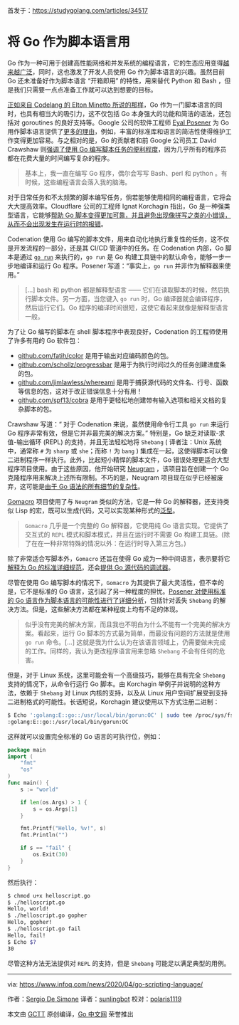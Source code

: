 首发于：https://studygolang.com/articles/34517

# 将 Go 作为脚本语言用

Go 作为一种可用于创建高性能网络和并发系统的编程语言，它的生态应用变得[越来越广泛](https://blog.golang.org/survey2019-results)，同时，这也激发了开发人员使用 Go 作为脚本语言的兴趣。虽然目前 Go 还未准备好作为脚本语言 “开箱即用” 的特性，用来替代 Python 和 Bash ，但是我们只需要一点点准备工作就可以达到想要的目标。

[正如来自 Codelang 的 Elton Minetto 所说的那样](https://dev.to/codenation/using-golang-as-a-scripting-language-jl2)，Go 作为一门脚本语言的同时，也具有相当大的吸引力，这不仅包括 Go 本身强大的功能和简洁的语法，还包括对 goroutines 的良好支持等。Google 公司的软件工程师 [Eyal Posener](https://posener.github.io/about/) 为 Go 用作脚本语言提供了[更多的理由](https://gist.github.com/posener/73ffd326d88483df6b1cb66e8ed1e0bd)，例如，丰富的标准库和语言的简洁性使得维护工作变得更加容易。与之相对的是，Go 的贡献者和前 Google 公司员工 David Crawshaw 则[强调了使用 Go 编写脚本任务的便利程度](https://news.ycombinator.com/item?id=15623106)，因为几乎所有的程序员都在花费大量的时间编写复杂的程序。

> 基本上，我一直在编写 Go 程序，偶尔会写写 Bash、perl 和 python 。有时候，这些编程语言会落入我的脑海。

对于日常任务和不太频繁的脚本编写任务，倘若能够使用相同的编程语言，它将会大大提高效率。Cloudflare 公司的工程师 Ignat Korchagin 指出，Go 是一种强类型语言，它能够[帮助 Go 脚本变得更加可靠，并且避免出现像拼写之类的小错误，从而不会出现发生在运行时的报错](https://blog.cloudflare.com/using-go-as-a-scripting-language-in-linux/)。

Codenation 使用 Go 编写的脚本文件，用来自动化地执行重复性的任务，这不仅是开发流程的一部分，还是其 CI/CD 管道中的任务。在 Codenation 内部，Go 脚本是通过 [`go run`](https://golang.org/cmd/go/#hdr-Compile_and_run_Go_program) 来执行的，`go run` 是 Go 构建工具链中的默认命令，能够一步一步地编译和运行 Go 程序。Posener 写道：“事实上，`go run` 并非作为解释器来使用。”

>[...] bash 和 python 都是解释型语言 —— 它们在读取脚本的时候，然后执行脚本文件。另一方面，当您键入 `go run` 时，Go 编译器就会编译程序，然后运行它们。Go 程序的编译时间很短，这使它看起来就像是解释型语言一般。

为了让 Go 编写的脚本在 shell 脚本程序中表现良好，Codenation 的工程师使用了许多有用的 Go 软件包：

- [github.com/fatih/color](https://github.com/fatih/color) 是用于输出对应编码颜色的包。
- [github.com/schollz/progressbar](https://github.com/schollz/progressbar) 是用于为执行时间过久的任务创建进度条的包。
- [github.com/jimlawless/whereami](https://github.com/jimlawless/whereami) 是用于捕获源代码的文件名、行号、函数等信息的包，这对于改正错误信息十分有用！
- [github.com/spf13/cobra](https://github.com/spf13/cobra) 是用于更轻松地创建带有输入选项和相关文档的复杂脚本的包。

 Crawshaw 写道：“ 对于 Codenation 来说，虽然使用命令行工具 `go run` 来运行 Go 程序非常有效，但是它并非最完美的解决方案。” 特别是，Go 缺乏对读取-求值-输出循环 (REPL) 的支持，并且无法轻松地将 `Shebang` ( 译者注：Unix 系统中，通常称 `#` 为 `sharp` 或 `she`；而称 `!` 为 `bang` ) 集成在一起，这使得脚本可以像二进制程序一样执行。此外，比起短小精悍的脚本文件，Go 错误处理更适合大型程序项目使用。由于这些原因，他开始研究 [Neugram](https://github.com/neugram/ng) ，该项目旨在创建一个 Go 克隆程序用来解决上述所有限制。不巧的是，Neugram 项目现在似乎已经被废弃，这可能是[由于 Go 语法的所有细节的复杂性](https://news.ycombinator.com/item?id=15623244)。

[Gomacro](https://github.com/cosmos72/gomacro) 项目使用了与 `Neugram` 类似的方法，它是一种 Go 的解释器，还支持类似 Lisp 的宏，既可以生成代码，又可以实现某种形式的[泛型](https://github.com/cosmos72/gomacro#generics)。

>`Gomacro` 几乎是一个完整的 Go 解释器，它使用纯 Go 语言实现。它提供了交互式的 `REPL` 模式和脚本模式，并且在运行时不需要 Go 构建工具链。(除了在在一种非常特殊的情况以外：在运行时导入第三方包。)

除了非常适合写脚本外，`Gomacro` 还旨在使得 Go 成为一种中间语言，表示要将它[解释为 Go 的标准详细规范](https://github.com/cosmos72/gomacro/blob/master/doc/code_generation.pdf)，还会[提供 Go 源代码的调试器](https://github.com/cosmos72/gomacro#debugger)。

尽管在使用 Go 编写脚本的情况下，`Gomacro` 为其提供了最大灵活性，但不幸的是，它不是标准的 Go 语言，这引起了另一种程度的担忧。[Posener 对使用标准的 Go 语言作为脚本语言的可能性进行了详细分析](https://gist.github.com/posener/73ffd326d88483df6b1cb66e8ed1e0bd)，包括针对丢失 `Shebang` 的解决方法。但是，这些解决方法都在某种程度上均有不足的体现。

> 似乎没有完美的解决方案，而且我也不明白为什么不能有一个完美的解决方案。看起来，运行 Go 脚本的方式最为简单，而最没有问题的方法就是使用 `go run` 命令。[...] 这就是我为什么认为在该语言领域上，仍需要做未完成的工作。同样的，我认为更改程序语言用来忽略 `Shebang` 不会有任何的危害。

但是，对于 Linux 系统，这里可能会有一个高级技巧，能够在具有完全 `Shebang` 支持的情况下，从命令行运行 Go 脚本。由 Korchagin 举例子并说明的这种方法，依赖于 `Shebang` 对 Linux 内核的支持，以及从 Linux 用户空间扩展受到支持二进制格式的可能性。长话短说，Korchagin 建议使用以下方式注册二进制：

```bash
$ Echo ':golang:E::go::/usr/local/bin/gorun:OC' | sudo tee /proc/sys/fs/binfmt_misc/register
:golang:E::go::/usr/local/bin/gorun:OC
```

这样就可以设置完全标准的 Go 语言的可执行位，例如：

```go
package main
import (
    "fmt"
    "os"
)
func main() {
    s := "world"

    if len(os.Args) > 1 {
        s = os.Args[1]
    }

    fmt.Printf("Hello, %v!", s)
    fmt.Println("")

    if s == "fail" {
        os.Exit(30)
    }
}
```

然后执行：

```bash
$ chmod u+x helloscript.go
$ ./helloscript.go
Hello, world!
$ ./helloscript.go gopher
Hello, gopher!
$ ./helloscript.go fail
Hello, fail!
$ Echo $?
30
```

尽管这种方法无法提供对 `REPL` 的支持，但是 `Shebang` 可能足以满足典型的用例。

---
via: https://www.infoq.com/news/2020/04/go-scripting-language/

作者：[Sergio De Simone](https://www.infoq.com/profile/Sergio-De-Simone/)
译者：[sunlingbot](https://github.com/sunlingbot)
校对：[polaris1119](https://github.com/polaris1119)

本文由 [GCTT](https://github.com/studygolang/GCTT) 原创编译，[Go 中文网](https://studygolang.com/) 荣誉推出
